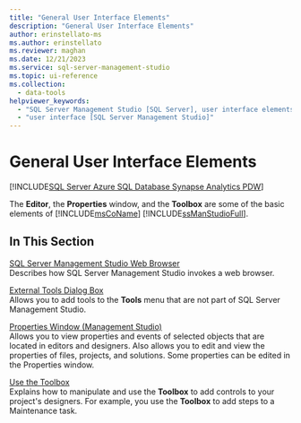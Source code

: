 ```yaml
---
title: "General User Interface Elements"
description: "General User Interface Elements"
author: erinstellato-ms
ms.author: erinstellato
ms.reviewer: maghan
ms.date: 12/21/2023
ms.service: sql-server-management-studio
ms.topic: ui-reference
ms.collection:
  - data-tools
helpviewer_keywords:
  - "SQL Server Management Studio [SQL Server], user interface elements"
  - "user interface [SQL Server Management Studio]"
---
```

# General User Interface Elements

[!INCLUDE[SQL Server Azure SQL Database Synapse Analytics PDW](includes/applies-to-version/sql-asdb-asdbmi-asa-pdw.md)]

The **Editor**, the **Properties** window, and the **Toolbox** are some of the basic elements of [!INCLUDE[msCoName](includes/msconame-md.md)] [!INCLUDE[ssManStudioFull](includes/ssmanstudiofull-md.md)].  
  
## In This Section

[SQL Server Management Studio Web Browser](sql-server-management-studio-web-browser.md)  
Describes how SQL Server Management Studio invokes a web browser.  
  
[External Tools Dialog Box](menu-help/external-tools.md)  
Allows you to add tools to the **Tools** menu that are not part of SQL Server Management Studio.  
  
[Properties Window &#40;Management Studio&#41;](properties-window-management-studio.md)  
Allows you to view properties and events of selected objects that are located in editors and designers. Also allows you to edit and view the properties of files, projects, and solutions. Some properties can be edited in the Properties window.  
  
[Use the Toolbox](use-the-toolbox.md)  
Explains how to manipulate and use the **Toolbox** to add controls to your project's designers. For example, you use the **Toolbox** to add steps to a Maintenance task.
